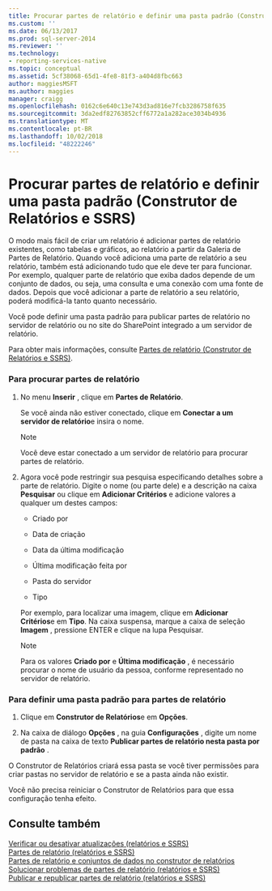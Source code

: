 ```yaml
---
title: Procurar partes de relatório e definir uma pasta padrão (Construtor de Relatórios e SSRS) | Microsoft Docs
ms.custom: ''
ms.date: 06/13/2017
ms.prod: sql-server-2014
ms.reviewer: ''
ms.technology:
- reporting-services-native
ms.topic: conceptual
ms.assetid: 5cf38068-65d1-4fe8-81f3-a404d8fbc663
author: maggiesMSFT
ms.author: maggies
manager: craigg
ms.openlocfilehash: 0162c6e640c13e743d3ad816e7fcb3286758f635
ms.sourcegitcommit: 3da2edf82763852cff6772a1a282ace3034b4936
ms.translationtype: MT
ms.contentlocale: pt-BR
ms.lasthandoff: 10/02/2018
ms.locfileid: "48222246"
---
```

# <a name="browse-for-report-parts-and-set-a-default-folder-report-builder-and-ssrs"></a>Procurar partes de relatório e definir uma pasta padrão (Construtor de Relatórios e SSRS)
  O modo mais fácil de criar um relatório é adicionar partes de relatório existentes, como tabelas e gráficos, ao relatório a partir da Galeria de Partes de Relatório. Quando você adiciona uma parte de relatório a seu relatório, também está adicionando tudo que ele deve ter para funcionar. Por exemplo, qualquer parte de relatório que exiba dados depende de um conjunto de dados, ou seja, uma consulta e uma conexão com uma fonte de dados. Depois que você adicionar a parte de relatório a seu relatório, poderá modificá-la tanto quanto necessário.  
  
 Você pode definir uma pasta padrão para publicar partes de relatório no servidor de relatório ou no site do SharePoint integrado a um servidor de relatório.  
  
 Para obter mais informações, consulte [Partes de relatório &#40;Construtor de Relatórios e SSRS&#41;](../report-parts-report-builder-and-ssrs.md).  
  
### <a name="to-browse-for-report-parts"></a>Para procurar partes de relatório  
  
1.  No menu **Inserir** , clique em **Partes de Relatório**.  
  
     Se você ainda não estiver conectado, clique em **Conectar a um servidor de relatório**e insira o nome.  
  
    > [!NOTE]  
    >  Você deve estar conectado a um servidor de relatório para procurar partes de relatório.  
  
2.  Agora você pode restringir sua pesquisa especificando detalhes sobre a parte de relatório. Digite o nome (ou parte dele) e a descrição na caixa **Pesquisar** ou clique em **Adicionar Critérios** e adicione valores a qualquer um destes campos:  
  
    -   Criado por  
  
    -   Data de criação  
  
    -   Data da última modificação  
  
    -   Última modificação feita por  
  
    -   Pasta do servidor  
  
    -   Tipo  
  
     Por exemplo, para localizar uma imagem, clique em **Adicionar Critérios**e em **Tipo**. Na caixa suspensa, marque a caixa de seleção **Imagem** , pressione ENTER e clique na lupa Pesquisar.  
  
    > [!NOTE]  
    >  Para os valores **Criado por** e **Última modificação** , é necessário procurar o nome de usuário da pessoa, conforme representado no servidor de relatório.  
  
### <a name="to-set-a-default-folder-for-report-parts"></a>Para definir uma pasta padrão para partes de relatório  
  
1.  Clique em **Construtor de Relatórios**e em **Opções**.  
  
2.  Na caixa de diálogo **Opções** , na guia **Configurações** , digite um nome de pasta na caixa de texto **Publicar partes de relatório nesta pasta por padrão** .  
  
 O Construtor de Relatórios criará essa pasta se você tiver permissões para criar pastas no servidor de relatório e se a pasta ainda não existir.  
  
 Você não precisa reiniciar o Construtor de Relatórios para que essa configuração tenha efeito.  
  
## <a name="see-also"></a>Consulte também  
 [Verificar ou desativar atualizações &#40;relatórios e SSRS&#41;](../check-for-updates-or-turn-updates-off-report-builder-and-ssrs.md)   
 [Partes de relatório &#40;relatórios e SSRS&#41;](../report-parts-report-builder-and-ssrs.md)   
 [Partes de relatório e conjuntos de dados no construtor de relatórios](../report-data/report-parts-and-datasets-in-report-builder.md)   
 [Solucionar problemas de partes de relatório &#40;relatórios e SSRS&#41;](../troubleshoot-report-parts-report-builder-and-ssrs.md)   
 [Publicar e republicar partes de relatório &#40;relatórios e SSRS&#41;](publish-and-republish-report-parts-report-builder-and-ssrs.md)  
  
  
